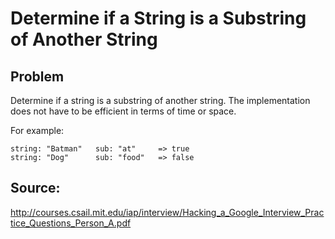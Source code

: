 # Determine if a String is a Substring of Another String

## Problem

Determine if a string is a substring of another string. The implementation does
not have to be efficient in terms of time or space.

For example:

    string: "Batman"   sub: "at"     => true
    string: "Dog"      sub: "food"   => false

## Source:

http://courses.csail.mit.edu/iap/interview/Hacking_a_Google_Interview_Practice_Questions_Person_A.pdf
